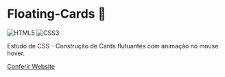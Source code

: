 # Floating-Cards 🍃

![HTML5](https://img.shields.io/badge/html5-%23E34F26.svg?style=for-the-badge&logo=html5&logoColor=white)
![CSS3](https://img.shields.io/badge/css3-%231572B6.svg?style=for-the-badge&logo=css3&logoColor=white)

Estudo de CSS - Construção de Cards flutuantes com animação no mouse hover.

[Conferir Website](https://luizefz.github.io/Floating-Cards/)
